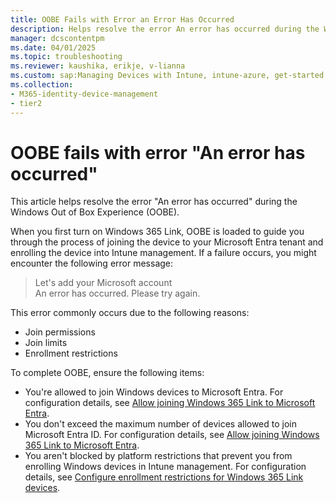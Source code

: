 ```yaml
---
title: OOBE Fails with Error an Error Has Occurred
description: Helps resolve the error An error has occurred during the Windows Out of Box Experience (OOBE).
manager: dcscontentpm
ms.date: 04/01/2025
ms.topic: troubleshooting
ms.reviewer: kaushika, erikje, v-lianna
ms.custom: sap:Managing Devices with Intune, intune-azure, get-started
ms.collection:
- M365-identity-device-management
- tier2
---
```

# OOBE fails with error "An error has occurred"

This article helps resolve the error "An error has occurred" during the Windows Out of Box Experience (OOBE).

When you first turn on Windows 365 Link, OOBE is loaded to guide you through the process of joining the device to your Microsoft Entra tenant and enrolling the device into Intune management. If a failure occurs, you might encounter the following error message:

> Let's add your Microsoft account  
An error has occurred. Please try again.

This error commonly occurs due to the following reasons:

- Join permissions
- Join limits
- Enrollment restrictions

To complete OOBE, ensure the following items:

- You're allowed to join Windows devices to Microsoft Entra. For configuration details, see [Allow joining Windows 365 Link to Microsoft Entra](/windows-365/link/join-microsoft-entra).
- You don't exceed the maximum number of devices allowed to join Microsoft Entra ID. For configuration details, see [Allow joining Windows 365 Link to Microsoft Entra](/windows-365/link/join-microsoft-entra).
- You aren't blocked by platform restrictions that prevent you from enrolling Windows devices in Intune management. For configuration details, see [Configure enrollment restrictions for Windows 365 Link devices](/windows-365/link/enrollment-restrictions).
